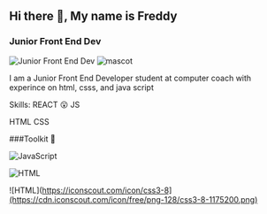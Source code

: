 ## Hi there 👋, My name is Freddy
### Junior Front End Dev
![Junior Front End Dev](https://i.pinimg.com/originals/ae/56/d1/ae56d10f023f455739a635e435732a94.gif)
![mascot](https://user-images.githubusercontent.com/5713670/87202985-820dcb80-c2b6-11ea-9f56-7ec461c497c3.gif)

I am a Junior Front End Developer student at computer coach with experince on html, csss, and java script

Skills: 
REACT 😮
JS

HTML 
CSS

###Toolkit 🧰

![JavaScript](https://cdn.iconscout.com/icon/free/png-256/javascript-2038874-1720087.png)

![HTML](https://iconscout.com/icon/html5-42)

![HTML](https://iconscout.com/icon/css3-8](https://cdn.iconscout.com/icon/free/png-128/css3-8-1175200.png)

